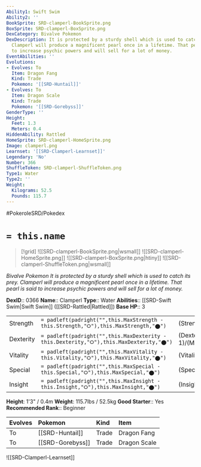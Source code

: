 ```yaml
---
Ability1: Swift Swim
Ability2: ''
BookSprite: SRD-clamperl-BookSprite.png
BoxSprite: SRD-clamperl-BoxSprite.png
DexCategory: Bivalve Pokemon
DexDescription: It is protected by a sturdy shell which is used to catch its prey.
  Clamperl will produce a magnificent pearl once in a lifetime. That pearl is said
  to increase psychic powers and will sell for a lot of money.
EventAbilities: ''
Evolutions:
- Evolves: To
  Item: Dragon Fang
  Kind: Trade
  Pokemon: '[[SRD-Huntail]]'
- Evolves: To
  Item: Dragon Scale
  Kind: Trade
  Pokemon: '[[SRD-Gorebyss]]'
GenderType: ''
Height:
  Feet: 1.3
  Meters: 0.4
HiddenAbility: Rattled
HomeSprite: SRD-clamperl-HomeSprite.png
Image: clamperl.png
Learnset: '[[SRD-Clamperl-Learnset]]'
Legendary: 'No'
Number: 366
ShuffleToken: SRD-clamperl-ShuffleToken.png
Type1: Water
Type2: ''
Weight:
  Kilograms: 52.5
  Pounds: 115.7
---
```


#PokeroleSRD/Pokedex

# `= this.name`

> [!grid]
> ![[SRD-clamperl-BookSprite.png|wsmall]]
> ![[SRD-clamperl-HomeSprite.png]]
> ![[SRD-clamperl-BoxSprite.png|htiny]]
> ![[SRD-clamperl-ShuffleToken.png|wsmall]]


*Bivalve Pokemon*
*It is protected by a sturdy shell which is used to catch its prey. Clamperl will produce a magnificent pearl once in a lifetime. That pearl is said to increase psychic powers and will sell for a lot of money.*

**DexID**:: 0366
**Name**:: Clamperl
**Type**:: Water
**Abilities**:: [[SRD-Swift Swim|Swift Swim]] ([[SRD-Rattled|Rattled]])
**Base HP**:: 3

|           |                                                                                        |                                          |
| --------- | -------------------------------------------------------------------------------------- | ---------------------------------------- |
| Strength  | `= padleft(padright("",this.MaxStrength - this.Strength,"⭘"),this.MaxStrength,"⬤")`    | (Strength::2)/(MaxStrength::4)   |
| Dexterity | `= padleft(padright("",this.MaxDexterity - this.Dexterity,"⭘"),this.MaxDexterity,"⬤")` | (Dexterity:: 1)/(MaxDexterity::3) |
| Vitality  | `= padleft(padright("",this.MaxVitality - this.Vitality,"⭘"),this.MaxVitality,"⬤")`    | (Vitality::2)/(MaxVitality::5)   |
| Special   | `= padleft(padright("",this.MaxSpecial - this.Special,"⭘"),this.MaxSpecial,"⬤")`       | (Special::2)/(MaxSpecial::5)     |
| Insight   | `= padleft(padright("",this.MaxInsight - this.Insight,"⭘"),this.MaxInsight,"⬤")`       | (Insight::2)/(MaxInsight::4)     |

**Height**: 1'3" / 0.4m
**Weight**: 115.7lbs / 52.5kg
**Good Starter**:: Yes
**Recommended Rank**:: Beginner

| Evolves   | Pokemon          | Kind   | Item         |
|:----------|:-----------------|:-------|:-------------|
| To        | [[SRD-Huntail]]  | Trade  | Dragon Fang  |
| To        | [[SRD-Gorebyss]] | Trade  | Dragon Scale |

![[SRD-Clamperl-Learnset]]